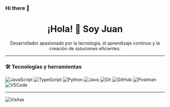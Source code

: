 ### Hi there 👋
<h1 align="center">¡Hola! 👋 Soy Juan </h1>

<p align="center">
  Desarrollador apasionado por la tecnología, el aprendizaje continuo y la creación de soluciones eficientes.
</p>

---

### 🛠️ Tecnologías y herramientas

![JavaScript](https://img.shields.io/badge/-JavaScript-F7DF1E?style=flat-square&logo=javascript&logoColor=000)
![TypeScript](https://img.shields.io/badge/-TypeScript-3178C6?style=flat-square&logo=typescript&logoColor=fff)
![Python](https://img.shields.io/badge/-Python-3776AB?style=flat-square&logo=python&logoColor=fff)
![Java](https://img.shields.io/badge/-Java-007396?style=flat-square&logo=java&logoColor=fff)
![Git](https://img.shields.io/badge/-Git-F05032?style=flat-square&logo=git&logoColor=fff)
![GitHub](https://img.shields.io/badge/-GitHub-181717?style=flat-square&logo=github&logoColor=fff)
![Postman](https://img.shields.io/badge/-Postman-FF6C37?style=flat-square&logo=postman&logoColor=fff)
![VSCode](https://img.shields.io/badge/-VS%20Code-007ACC?style=flat-square&logo=visual-studio-code&logoColor=fff)

---


![Visitas](https://komarev.com/ghpvc/?username=TU_USUARIO&color=blue)
